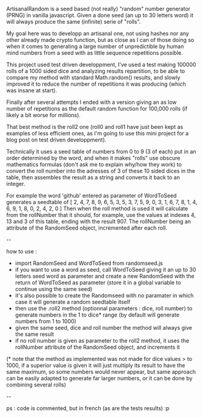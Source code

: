 ArtisanalRandom is a seed based (not really) "random" number generator (PRNG) in vanilla javascript. Given a done seed (an up to 30 letters word) it will always produce the same (infinite) serie of "rolls".

My goal here was to developp an artisanal one, not using hashes nor any other already made crypto function, but as close as I can of those doing so when it comes to generating a large number of unpredictible by human mind numbers from a seed with as little sequence repetitions possible. 

This project used test driven developpment, I've used a test making 100000 rolls of a 1000 sided dice and analyzing results repartition, to be able to compare my method with standard Math.random() results, and slowly improved it to reduce the number of repetitions it was producing (which was insane at start).

Finally after several attempts I ended with a version giving an as low number of repetitions as the default random function for 100,000 rolls (if likely a bit worse for millions).

That best method is the roll2 one (roll0 and roll1 have just been kept as examples of less efficient ones, as I'm going to use this mini project for a blog post on test driven developpment).

Technically it uses a seed table of numbers from 0 to 9 (3 of each) put in an order determined by the word, and when it makes "rolls" use obscure mathematics formulas (don't ask me to explain why/how they work) to convert the roll number into the adresses of 3 of these 10 sided dices in the table, then assembles the result as a string and converts it back to an integer.

For example the word 'github' entered as parameter of WordToSeed generates a seedtable of 
[  2, 4, 7, 8, 9, 6, 5, 3, 5,
  3, 7, 5, 9, 0, 3, 1, 6, 7,
  8, 1, 4, 6, 9, 1, 8, 0, 2,
  4, 2, 0
]
Then when the roll method is used it will calculate from the rollNumber that it should, for example, use the values at indexes 4, 13 and 3 of this table, ending with the result 907.
The rollNumber being an attribute of the RandomSeed object, incremented after each roll.

--

how to use : 
 - import RandomSeed and WordToSeed from randomseed.js
 - if you want to use a word as seed, call WordToSeed giving it an up to 30 letters seed word as parameter and create a new RandomSeed with the return of WordToSeed as parameter (store it in a global variable to continue using the same seed)
 - it's also possible to create the Randomseed with no paramater in which case it will generate a random seedtable itself 
 - then use the .roll2 method (optionnal parameters : dice, roll number) to generate numbers in the 1 to dice* range (by default will generate numbers from 1 to 1000)
 - given the same seed, dice and roll number the method will always give the same result
 - if no roll number is given as parameter to the roll2 method, it uses the rollNumber attribute of the RandomSeed object, and increments it

 (* note that the method as implemented was not made for dice values > to 1000, if a superior value is given it will just multiply its result to have the same maximum, so some numbers would never appear, but same approach can be easily adapted to generate far larger numbers, or it can be done by combining several rolls)

--

ps : code is commented, but in french (as are the tests results) :p
